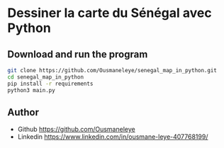 # Dessiner la carte du Sénégal avec Python

## Download and run the program

```bash
git clone https://github.com/Ousmaneleye/senegal_map_in_python.git
cd senegal_map_in_python
pip install -r requirements
python3 main.py
```
## Author
* Github https://github.com/Ousmaneleye
* Linkedin https://www.linkedin.com/in/ousmane-leye-407768199/
